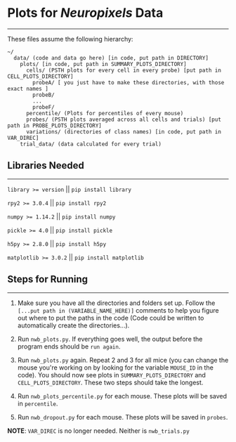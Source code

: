 # Plots for _Neuropixels_ Data
---

These files assume the following hierarchy: 

```misc
~/
  data/ (code and data go here) [in code, put path in DIRECTORY]
    plots/ [in code, put path in SUMMARY_PLOTS_DIRECTORY]
      cells/ (PSTH plots for every cell in every probe) [put path in CELL_PLOTS_DIRECTORY]
        probeA/ [ you just have to make these directories, with those exact names ]
        probeB/
        ...
        probeF/
      percentile/ (Plots for percentiles of every mouse)
      probes/ (PSTH plots averaged across all cells and trials) [put path in PROBE_PLOTS_DIRECTORY]
      variations/ (directories of class names) [in code, put path in VAR_DIREC]
    trial_data/ (data calculated for every trial)
```


## Libraries Needed
---
``` library >= version ``` || ``` pip install library ```

```rpy2 >= 3.0.4``` || ```pip install rpy2``` 

```numpy >= 1.14.2``` || ```pip install numpy```

```pickle >= 4.0``` || ```pip install pickle```

```h5py >= 2.8.0``` || ```pip install h5py```

```matplotlib >= 3.0.2``` || ```pip install matplotlib```


## Steps for Running
---

1. Make sure you have all the directories and folders set up. Follow the ```[...put path in (VARIABLE_NAME_HERE)]``` comments to help you figure out where to put the paths in the code (Code could be written to automatically create the directories...).

2. Run ```nwb_plots.py```. If everything goes well, the output before the program ends should be ```run again```.

3. Run ```nwb_plots.py``` again. Repeat 2 and 3 for all mice (you can change the mouse you're working on by looking for the variable ```MOUSE_ID``` in the code). You should now see plots in ```SUMMARY_PLOTS_DIRECTORY``` and ```CELL_PLOTS_DIRECTORY```. These two steps should take the longest.

4. Run ```nwb_plots_percentile.py``` for each mouse. These plots will be saved in ```percentile```.

5. Run ```nwb_dropout.py``` for each mouse. These plots will be saved in ```probes```.

__NOTE__: ```VAR_DIREC``` is no longer needed. Neither is ```nwb_trials.py```

